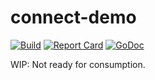 # connect-demo

[![Build](https://github.com/bufbuild/connect-demo/actions/workflows/ci.yaml/badge.svg?branch=main)](https://github.com/bufbuild/connect-demo/actions/workflows/ci.yaml)
[![Report Card](https://goreportcard.com/badge/github.com/bufbuild/connect-demo)](https://goreportcard.com/report/github.com/bufbuild/connect-demo)
[![GoDoc](https://pkg.go.dev/badge/github.com/bufbuild/connect-demo.svg)](https://pkg.go.dev/github.com/bufbuild/connect-demo)

WIP: Not ready for consumption.

